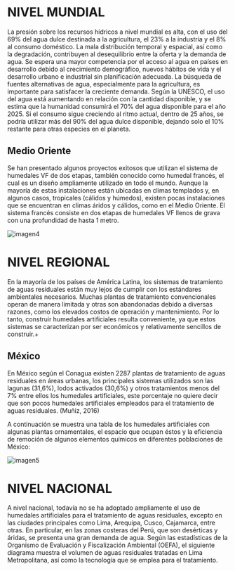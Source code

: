 # NIVEL MUNDIAL

La presión sobre los recursos hídricos a nivel mundial es alta, con el uso del 69% del agua dulce destinada a la agricultura, el 23% a la industria y el 8% al consumo doméstico. La mala distribución temporal y espacial, así como la degradación, contribuyen al desequilibrio entre la oferta y la demanda de agua. Se espera una mayor competencia por el acceso al agua en países en desarrollo debido al crecimiento demográfico, nuevos hábitos de vida y el desarrollo urbano e industrial sin planificación adecuada. La búsqueda de fuentes alternativas de agua, especialmente para la agricultura, es importante para satisfacer la creciente demanda. Según la UNESCO, el uso del agua está aumentando en relación con la cantidad disponible, y se estima que la humanidad consumirá el 70% del agua disponible para el año 2025. Si el consumo sigue creciendo al ritmo actual, dentro de 25 años, se podría utilizar más del 90% del agua dulce disponible, dejando solo el 10% restante para otras especies en el planeta.

## Medio Oriente
Se han presentado algunos proyectos exitosos que utilizan el sistema de humedales VF de dos etapas, también conocido como humedal francés, el cual es un diseño ampliamente utilizado en todo el mundo. Aunque la mayoría de estas instalaciones están ubicadas en climas templados y, en algunos casos, tropicales (cálidos y húmedos), existen pocas instalaciones que se encuentran en climas áridos y cálidos, como en el Medio Oriente. El sistema francés consiste en dos etapas de humedales VF llenos de grava con una profundidad de hasta 1 metro. 

![imagen4](https://user-images.githubusercontent.com/118635410/248664811-92bf9017-6c2c-45a9-bf07-e72605fc3270.png)

# NIVEL REGIONAL

En la mayoría de los países de América Latina, los sistemas de tratamiento de aguas residuales están muy lejos de cumplir con los estándares ambientales necesarios. Muchas plantas de tratamiento convencionales operan de manera limitada y otras son abandonadas debido a diversas razones, como los elevados costos de operación y mantenimiento. Por lo tanto, construir humedales artificiales resulta conveniente, ya que estos sistemas se caracterizan por ser económicos y relativamente sencillos de construir.+

## México
En México según el Conagua existen 2287 plantas de tratamiento de aguas residuales en áreas urbanas, los principales sistemas utilizados son las lagunas (31,6%), lodos activados (30,6%) y otros tratamientos menos del 7% entre ellos los humedales artificiales, este porcentaje no quiere decir que son pocos humedales artificiales empleados para el tratamiento de aguas residuales. (Muñiz, 2016)

A continuación se muestra una tabla de los humedales artificiales con algunas plantas ornamentales, el espacio que ocupan éstos y la eficiencia de remoción de algunos elementos químicos en diferentes poblaciones de México:

![imagen5](https://user-images.githubusercontent.com/118635410/248666336-35d361dd-3c1c-4abe-82b8-84e7c10478dd.png)

# NIVEL NACIONAL

A nivel nacional, todavía no se ha adoptado ampliamente el uso de humedales artificiales para el tratamiento de aguas residuales, excepto en las ciudades principales como Lima, Arequipa, Cusco, Cajamarca, entre otras. En particular, en las zonas costeras del Perú, que son desérticas y áridas, se presenta una gran demanda de agua. Según las estadísticas de la Organismo de Evaluación y Fiscalización Ambiental (OEFA), el siguiente diagrama muestra el volumen de aguas residuales tratadas en Lima Metropolitana, así como la tecnología que se emplea para el tratamiento. 


